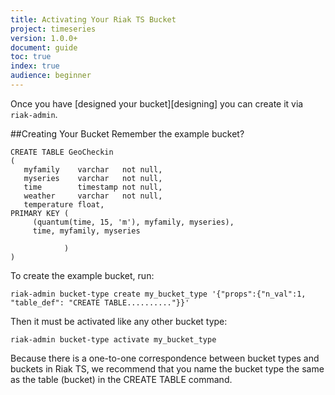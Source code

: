 ```yaml
---
title: Activating Your Riak TS Bucket
project: timeseries
version: 1.0.0+
document: guide
toc: true
index: true
audience: beginner
---
```


Once you have [designed your bucket][designing] you can create it via `riak-admin`.

##Creating Your Bucket
Remember the example bucket?

```
CREATE TABLE GeoCheckin
(
   myfamily    varchar   not null,
   myseries    varchar   not null,
   time        timestamp not null,
   weather     varchar   not null, 
   temperature float,
PRIMARY KEY (
     (quantum(time, 15, 'm'), myfamily, myseries),
     time, myfamily, myseries

            )
)
```

To create the example bucket, run: 

```
riak-admin bucket-type create my_bucket_type '{"props":{"n_val":1, "table_def": "CREATE TABLE.........."}}'
```

Then it must be activated like any other bucket type:

```
riak-admin bucket-type activate my_bucket_type
```

Because there is a one-to-one correspondence between bucket types and buckets in Riak TS, we recommend that you name the bucket type the same as the table (bucket) in the CREATE TABLE command.